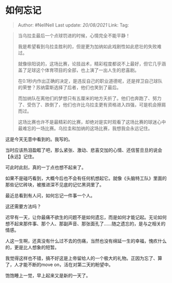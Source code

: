 # 如何忘记

> Author: #NellNell 
> Last update: *20/08/2021* 
> Link:
> Tag: 

> 当乌拉圭最后一个点球罚进的时候，心情完全不能平静！  
>   
>   
> 我是希望看到乌拉圭胜利的，但是更为加纳如此戏剧性如此悲壮的失败难过。  
>   
> 就像徐阳说的，这场比赛，论技战术，精彩程度都说不上最好，但它几乎涵盖了足球这个体育项目的全部，也上演了一出人生的悲喜剧。  
>   
> 在0.1秒内作出正确的决定，是违反自己的职业道德呢，还是捍卫自己球队的荣誉？苏纳雷斯选择了后者，他们也笑到了最后。  
>   
> 而加纳队在离他们的梦想只有五厘米的地方夭折了。他们也奔跑了、努力了、受伤了、跌倒了，他们也许比乌拉圭更有资格进入四强，可是机会擦肩而过。  
>   
> 这场比赛也许不是最精彩的比赛，却绝对是实时观看了这场比赛的球迷心中最难忘的一场比赛。乌拉圭和加纳的这场比赛，我想我会永远记住。

这是今天无意中看到的。我写的。

当时应该热泪盈眶了吧，那么紧张、激动、悲喜交加的心情、还信誓旦旦的说会【永远】记住。

可此时此刻，真的一丁点也想不起来了。

如果不是碰巧看到，大概今后也不会有任何机想起它。就像《头脑特工队》里面的那些记忆砖块，被推进深不见底的记忆黑洞里了。

最近总看到有人问，如何忘记一件事一个人。

这还需要方法吗？

迟早有一天，让你最痛不欲生的问题不是如何遗忘，而是如何才能记起。无论如何想不起来那件事、那个人、那副声音、那张面孔了……随之遗忘的，是与之相关的情感。

人这一生啊，还真没有什么过不去的伤痛，当然也没有绵延一生的幸福，愧疚什么的，更是比人想象的短暂。

我觉得这样也不错，搞不好这是上帝留给人的一个极大的礼物。正因为忘了、算了，人才能不断的move on，活在对第二天的盼望中。

饱饱睡上一觉，早上起来又是新的一天了。